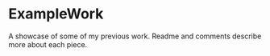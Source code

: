 # ExampleWork
A showcase of some of my previous work. Readme and comments describe more about each piece.
